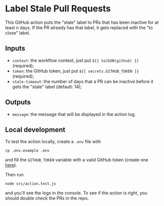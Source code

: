 # Label Stale Pull Requests

This GitHub action puts the "stale" label to PRs that has been inactive for at least n days. If the PR already has that label, it gets replaced with the "to close" label.

## Inputs
- `context`: the workflow context, just put `${{ toJSON(github) }}` (required);
- `token`: the GitHub token, just put `${{ secrets.GITHUB_TOKEN }}` (required);
- `stale-timeout`: the number of days that a PR can be inactive before it gets the "stale" label (default: 14);

## Outputs
- `message`: the message that will be displayed in the action log.

## Local development
To test the action locally, create a `.env` file with
```
cp .env.example .env
```
and fill the `GITHUB_TOKEN` variable with a valid GitHub token (create one [here](https://github.com/settings/tokens)).

Then run
```
node src/action.test.js
```
and you'll see the logs in the console. To see if the action is right, you should double check the PRs in the repo.